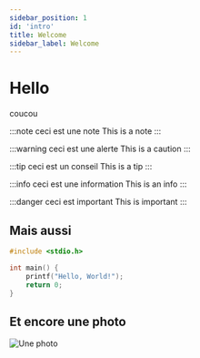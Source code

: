 ```yaml
---
sidebar_position: 1
id: 'intro'
title: Welcome
sidebar_label: Welcome
---
```


# Hello 

coucou 

:::note ceci est une note
This is a note
:::

:::warning ceci est une alerte
This is a caution
:::

:::tip ceci est un conseil
This is a tip
:::

:::info ceci est une information
This is an info
:::

:::danger ceci est important
This is important
:::

## Mais aussi 

```c
#include <stdio.h>

int main() {
    printf("Hello, World!");
    return 0;
}
```

## Et encore une photo

  
![Une photo](https://www.epitech.eu/wp-content/themes/epitech-refonte/assets/images/hero-home-epitech-hero-boy.webp)
